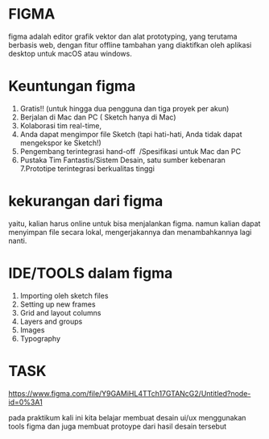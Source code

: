 # FIGMA #
figma adalah editor grafik vektor dan alat prototyping, yang terutama berbasis web, dengan fitur offline tambahan yang diaktifkan oleh aplikasi desktop untuk macOS atau windows.


# Keuntungan figma 
1. Gratis!!  (untuk hingga dua pengguna dan tiga proyek per akun) 
2. Berjalan di Mac dan PC ( Sketch hanya di Mac)
3. Kolaborasi tim real-time, 
4. Anda dapat mengimpor file Sketch (tapi hati-hati, Anda tidak dapat mengekspor ke Sketch!) 
5. Pengembang terintegrasi hand-off  /Spesifikasi untuk Mac dan PC 
6. Pustaka Tim Fantastis/Sistem Desain, satu sumber kebenaran 
7.Prototipe terintegrasi berkualitas tinggi 

# kekurangan dari figma 
yaitu, kalian harus online untuk bisa menjalankan figma.   namun kalian dapat menyimpan file secara lokal, mengerjakannya dan menambahkannya lagi nanti. 

# IDE/TOOLS dalam figma
1. Importing oleh sketch files
2. Setting up new frames
3. Grid and layout columns
4. Layers and groups
5. Images
6. Typography

# TASK #
 https://www.figma.com/file/Y9GAMiHL4TTch17GTANcG2/Untitled?node-id=0%3A1
 
 pada praktikum kali ini kita belajar membuat desain ui/ux menggunakan tools figma dan juga membuat protoype dari hasil desain tersebut
